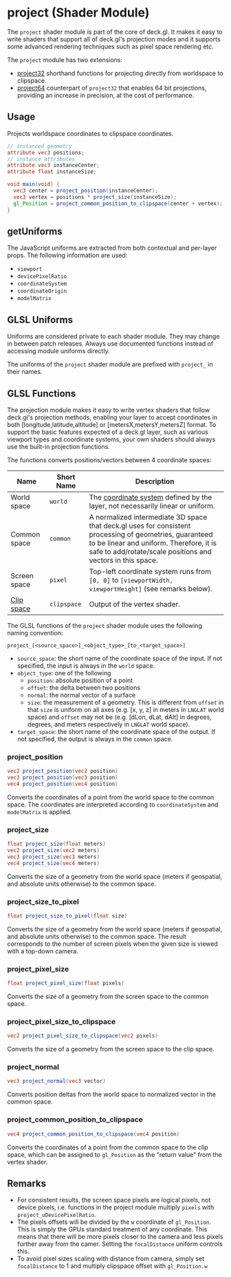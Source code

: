 # project (Shader Module)

The `project` shader module is part of the core of deck.gl. It makes it easy to write shaders that support all of deck.gl's projection modes and it supports some advanced rendering techniques such as pixel space rendering etc.

The `project` module has two extensions:
- [project32](/docs/api-reference/shader-modules/project32.md) shorthand functions for projecting directly from worldspace to clipspace.
- [project64](/docs/api-reference/shader-modules/project64.md) counterpart of `project32` that enables 64 bit projections, providing an increase in precision, at the cost of performance.


## Usage

Projects worldspace coordinates to clipspace coordinates.

```glsl
// instanced geometry
attribute vec3 positions;
// instance attributes
attribute vec3 instanceCenter;
attribute float instanceSize;

void main(void) {
  vec3 center = project_position(instanceCenter);
  vec3 vertex = positions * project_size(instanceSize);
  gl_Position = project_common_position_to_clipspace(center + vertex);
}
```

## getUniforms

The JavaScript uniforms are extracted from both contextual and per-layer props. The following information are used:

* `viewport`
* `devicePixelRatio`
* `coordinateSystem`
* `coordinateOrigin`
* `modelMatrix`


## GLSL Uniforms

Uniforms are considered private to each shader module. They may change in between patch releases. Always use documented functions instead of accessing module uniforms directly.

The uniforms of the `project` shader module are prefixed with `project_` in their names.

## GLSL Functions

The projection module makes it easy to write vertex shaders that follow deck.gl's projection methods, enabling your layer to accept coordinates in both [longitude,latitude,altitude] or [metersX,metersY,metersZ] format. To support the basic features expected of a deck.gl layer, such as various viewport types and coordinate systems, your own shaders should always use the built-in projection functions.

The functions converts positions/vectors between 4 coordinate spaces:

| Name | Short Name | Description |
|------|------|-------------|
| World space | `world` | The [coordinate system](/docs/developer-guide/coordinate-systems.md) defined by the layer, not necessarily linear or uniform. |
| Common space | `common` | A normalized intermediate 3D space that deck.gl uses for consistent processing of geometries, guaranteed to be linear and uniform. Therefore, it is safe to add/rotate/scale positions and vectors in this space. |
| Screen space | `pixel` | Top-left coordinate system runs from `[0, 0]` to `[viewportWidth, viewportHeight]` (see remarks below). |
| [Clip space](https://developer.mozilla.org/en-US/docs/Web/API/WebGL_API/WebGL_model_view_projection#Clip_space) | `clipspace` | Output of the vertex shader. |

The GLSL functions of the `project` shader module uses the following naming convention:

```
project_[<source_space>]_<object_type>_[to_<target_space>]
```

* `source_space`: the short name of the coordinate space of the input. If not specified, the input is always in the `world` space.
* `object_type`: one of the following
  - `position`: absolute position of a point
  - `offset`: the delta between two positions
  - `normal`: the normal vector of a surface
  - `size`: the measurement of a geometry. This is different from `offset` in that `size` is uniform on all axes (e.g. [x, y, z] in meters in `LNGLAT` world space) and `offset` may not be (e.g. [dLon, dLat, dAlt] in degrees, degrees, and meters respectively in `LNGLAT` world space).
* `target_space`: the short name of the coordinate space of the output. If not specified, the output is always in the `common` space.

### project_position

```glsl
vec2 project_position(vec2 position)
vec3 project_position(vec3 position)
vec4 project_position(vec4 position)
```

Converts the coordinates of a point from the world space to the common space. The coordinates are interpreted according to `coordinateSystem` and `modelMatrix` is applied.


### project_size

```glsl
float project_size(float meters)
vec2 project_size(vec2 meters)
vec3 project_size(vec3 meters)
vec4 project_size(vec4 meters)
```

Converts the size of a geometry from the world space (meters if geospatial, and absolute units otherwise) to the common space.

### project_size_to_pixel

```glsl
float project_size_to_pixel(float size)
```

Converts the size of a geometry from the world space (meters if geospatial, and absolute units otherwise) to the common space. The result corresponds to the number of screen pixels when the given size is viewed with a top-down camera.

### project_pixel_size

```glsl
float project_pixel_size(float pixels)
```

Converts the size of a geometry from the screen space to the common space.

### project_pixel_size_to_clipspace

```glsl
vec2 project_pixel_size_to_clipspace(vec2 pixels)
```

Converts the size of a geometry from the screen space to the clip space.


### project_normal

```glsl
vec3 project_normal(vec3 vector)
```

Converts position deltas from the world space to normalized vector in the common space.


### project_common_position_to_clipspace

```glsl
vec4 project_common_position_to_clipspace(vec4 position)
```

Converts the coordinates of a point from the common space to the clip space, which can be assigned to `gl_Position` as the "return value" from the vertex shader.


## Remarks

* For consistent results, the screen space pixels are logical pixels, not device pixels, i.e. functions in the project module multiply `pixels` with `project_uDevicePixelRatio`.
* The pixels offsets will be divided by the `w` coordinate of `gl_Position`. This is simply the GPUs standard treatment of any coordinate. This means that there will be more pixels closer to the camera and less pixels further away from the camer. Setting the `focalDistance` uniform controls this.
* To avoid pixel sizes scaling with distance from camera, simply set `focalDistance` to 1 and multiply clipspace offset with `gl_Position.w`
